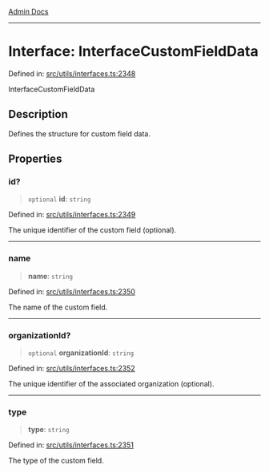 [Admin Docs](/)

***

# Interface: InterfaceCustomFieldData

Defined in: [src/utils/interfaces.ts:2348](https://github.com/PalisadoesFoundation/talawa-admin/blob/main/src/utils/interfaces.ts#L2348)

InterfaceCustomFieldData

## Description

Defines the structure for custom field data.

## Properties

### id?

> `optional` **id**: `string`

Defined in: [src/utils/interfaces.ts:2349](https://github.com/PalisadoesFoundation/talawa-admin/blob/main/src/utils/interfaces.ts#L2349)

The unique identifier of the custom field (optional).

***

### name

> **name**: `string`

Defined in: [src/utils/interfaces.ts:2350](https://github.com/PalisadoesFoundation/talawa-admin/blob/main/src/utils/interfaces.ts#L2350)

The name of the custom field.

***

### organizationId?

> `optional` **organizationId**: `string`

Defined in: [src/utils/interfaces.ts:2352](https://github.com/PalisadoesFoundation/talawa-admin/blob/main/src/utils/interfaces.ts#L2352)

The unique identifier of the associated organization (optional).

***

### type

> **type**: `string`

Defined in: [src/utils/interfaces.ts:2351](https://github.com/PalisadoesFoundation/talawa-admin/blob/main/src/utils/interfaces.ts#L2351)

The type of the custom field.
